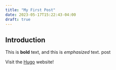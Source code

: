 ```yaml
---
title: "My First Post"
date: 2023-05-17T15:22:43-04:00
draft: true
---
```


## Introduction

This is **bold** text, and this is *emphasized* text. post

Visit the [Hugo](https://gohugo.io) website!